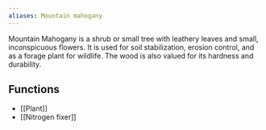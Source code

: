 ```yaml
---
aliases: Mountain mahogany
---
```

Mountain Mahogany is a shrub or small tree with leathery leaves and small, inconspicuous flowers. It is used for soil stabilization, erosion control, and as a forage plant for wildlife. The wood is also valued for its hardness and durability.
## Functions
- [[Plant]]
- [[Nitrogen fixer]]
